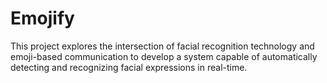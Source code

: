 # Emojify
This project explores the intersection of facial recognition technology and emoji-based communication to develop a system capable of automatically detecting and recognizing facial expressions in real-time. 
